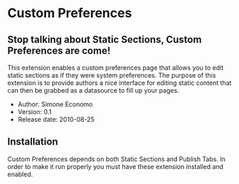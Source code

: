 # Custom Preferences

## Stop talking about Static Sections, Custom Preferences are come!

This extension enables a custom preferences page that allows you to edit static sections as if they were system preferences. The purpose of this extension is to provide authors a nice interface for editing static content that can then be grabbed as a datasource to fill up your pages.

* Author: Simone Economo
* Version: 0.1
* Release date: 2010-08-25

## Installation

Custom Preferences depends on both Static Sections and Publish Tabs. In order to make it run properly you must have these extension installed and enabled.


